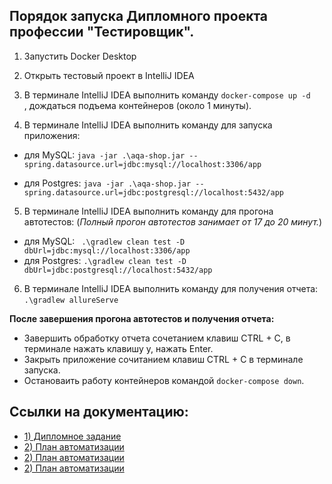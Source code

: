 ## Порядок запуска Дипломного проекта профессии "Тестировщик". 

1. Запустить Docker Desktop

1. Открыть тестовый проект в IntelliJ IDEA

1. В терминале IntelliJ IDEA выполнить команду `docker-compose up -d   `, дождаться подъема контейнеров (около 1 минуты).

2. В терминале IntelliJ IDEA выполнить команду для запуска приложения:
- для MySQL:
 `java -jar .\aqa-shop.jar --spring.datasource.url=jdbc:mysql://localhost:3306/app`
 
- для Postgres:
`java -jar .\aqa-shop.jar --spring.datasource.url=jdbc:postgresql://localhost:5432/app`

5. В терминале IntelliJ IDEA выполнить команду для прогона автотестов: (*Полный прогон автотестов занимает от 17 до 20 минут.*)

- для MySQL:
` .\gradlew clean test -D dbUrl=jdbc:mysql://localhost:3306/app` 
- для Postgres:
`.\gradlew clean test -D dbUrl=jdbc:postgresql://localhost:5432/app` 

6. В терминале IntelliJ IDEA выполнить команду для получения отчета:
`.\gradlew allureServe `

**После завершения прогона автотестов и получения отчета:**
- Завершить обработку отчета сочетанием клавиш CTRL + C, в терминале нажать клавишу y, нажать Enter.
- Закрыть приложение сочитанием клавиш CTRL + C в терминале запуска.
- Остановаить работу контейнеров командой `docker-compose down`.

## Ссылки на документацию:
- [1) Дипломное задание](https://github.com/netology-code/qa-diploma/blob/master/README.md)
- [2) План автоматизации](https://github.com/manny1892/QADiplomWork/blob/master/Plan.md)
- [2) План автоматизации](https://github.com/manny1892/QADiplomWork/blob/master/Plan.md)
- [2) План автоматизации](https://github.com/manny1892/QADiplomWork/blob/master/Plan.md)

